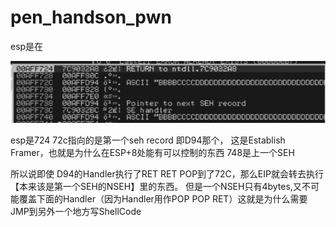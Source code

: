 # pen\_handson\_pwn

esp是在

![](../../.gitbook/assets/15298395827701.jpg)

esp是724 72c指向的是第一个seh record 即D94那个， 这是Establish Framer，也就是为什么在ESP+8处能有可以控制的东西 748是上一个SEH

所以说即使 D94的Handler执行了RET RET POP到了72C，那么EIP就会转去执行【本来该是第一个SEH的NSEH】里的东西。 但是一个NSEH只有4bytes,又不可能覆盖下面的Handler（因为Handler用作POP POP RET）这就是为什么需要JMP到另外一个地方写ShellCode

